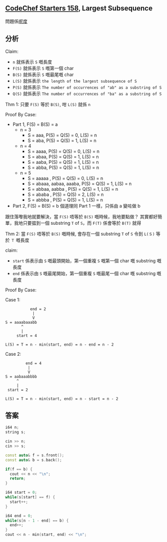 ## [CodeChef Starters 158](https://www.codechef.com/START158), Largest Subsequence

問題係[呢度](https://www.codechef.com/problems/LARGESUB)

## 分析

Claim: 
- `n`    就係表示 `S` 嘅長度
- `F(S)` 就係表示 `S` 嘅第一個 char
- `B(S)` 就係表示 `S` 嘅最尾嘅 char
- `L(S)` 就係表示 `the length of the largest subsequence of S`
- `P(S)` 就係表示 `The number of occurrences of "ab" as a substring of S` 
- `Q(S)` 就係表示 `The number of occurrences of "ba" as a substring of S` 

Thm 1: 只要 `F(S)` 等於 `B(S)`, 咁 `L(S)` 就係 `n`   

Proof By Case:
- Part 1, F(S) = B(S) = a
  - n = 3 
    - S = aaa, P(S) = Q(S) = 0, L(S) = n 
    - S = aba, P(S) = Q(S) = 1, L(S) = n
  - n = 4 
    - S = aaaa, P(S) = Q(S) = 0, L(S) = n 
    - S = abaa, P(S) = Q(S) = 1, L(S) = n
    - S = aaba, P(S) = Q(S) = 1, L(S) = n
    - S = abba, P(S) = Q(S) = 1, L(S) = n
  - n = 5
    - S = aaaaa              , P(S) = Q(S) = 0, L(S) = n 
    - S = abaaa, aabaa, aaaba, P(S) = Q(S) = 1, L(S) = n 
    - S = abbaa, aabba       , P(S) = Q(S) = 1, L(S) = n 
    - S = ababa              , P(S) = Q(S) = 2, L(S) = n
    - S = abbba              , P(S) = Q(S) = 1, L(S) = n 
- Part 2, F(S) = B(S) = b 
  個道理同 Part 1 一樣，只係由 a 變咗做 b

跟住落嚟我地就要解決，當 `F(S)` 唔等於 `B(S)` 嘅時候，我地要點做？
其實都好簡單，我地只要揾到一個 substring `T` of `S`，而 `F(T)` 係會等於 `B(T)` 就得

Thm 2: 當 `F(S)` 唔等於 `B(S)` 嘅時候, 會存在一個 substring `T` of `S` 令到 `L(Ｓ)` 等於 `Ｔ` 嘅長度   

claim: 
- `start` 係表示由 `S` 嘅最頭開始，第一個重複 `S` 嘅第一個 char 嘅 substring 嘅長度
- `end` 係表示由 `S` 嘅最尾開始，第一個重複 `S` 嘅最尾一個 char 嘅 substring 嘅長度

Proof By Case:

Case 1:
```
           end = 2
            |
            V
S = aaaabaaabb
       ^
       |
     start = 4

L(S) = T = n - min(start, end) = n - end = n - 2
```

Case 2:
```
         end = 4
          |
          V
S = aabaaabbbb
     ^
     |
 start = 2

L(S) = T = n - min(start, end) = n - start = n - 2
```

## 答案
```cpp
i64 n;
string s;

cin >> n;
cin >> s;

const auto& f = s.front();
const auto& b = s.back();

if(f == b) {
  cout << n << "\n";
  return;
} 

i64 start = 0;
while(s[start] == f) {
  start++;
}

i64 end = 0;
while(s[n - 1 - end] == b) {
  end++;
}
cout << n - min(start, end) << "\n";
```